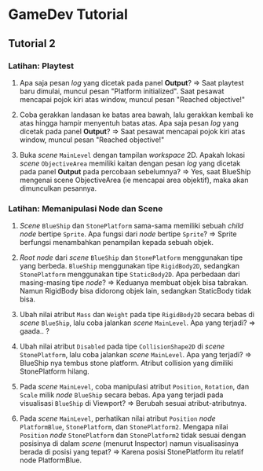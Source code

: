 # GameDev Tutorial

## Tutorial 2

### Latihan: Playtest
1. Apa saja pesan  _log_  yang dicetak pada panel  **Output**?
 => Saat playtest baru dimulai, muncul pesan "Platform initialized". Saat pesawat mencapai pojok kiri atas window, muncul pesan "Reached objective!"
		
2. Coba gerakkan landasan ke batas area bawah, lalu gerakkan kembali ke atas hingga hampir menyentuh batas atas. Apa saja pesan  _log_  yang dicetak pada panel  **Output**?
=> Saat pesawat mencapai pojok kiri atas window, muncul pesan "Reached objective!"

3. Buka  _scene_  `MainLevel`  dengan tampilan  _workspace_  2D. Apakah lokasi  _scene_  `ObjectiveArea`  memiliki kaitan dengan pesan  _log_  yang dicetak pada panel  **Output**  pada percobaan sebelumnya?
=> Yes, saat BlueShip mengenai scene ObjectiveArea (ie mencapai area objektif), maka akan dimunculkan pesannya.

### Latihan: Memanipulasi Node dan Scene

1. _Scene_  `BlueShip`  dan  `StonePlatform`  sama-sama memiliki sebuah  _child node_  bertipe  `Sprite`. Apa fungsi dari  _node_  bertipe  `Sprite`?
=> Sprite berfungsi menambahkan penampilan kepada sebuah objek. 

2.  _Root node_  dari  _scene_  `BlueShip`  dan  `StonePlatform`  menggunakan tipe yang berbeda.  `BlueShip`  menggunakan tipe  `RigidBody2D`, sedangkan  `StonePlatform`  menggunakan tipe  `StaticBody2D`. Apa perbedaan dari masing-masing tipe  _node_?
=> Keduanya membuat objek bisa tabrakan. Namun RigidBody bisa didorong objek lain, sedangkan StaticBody tidak bisa.

3. Ubah nilai atribut  `Mass`  dan  `Weight`  pada tipe  `RigidBody2D`  secara bebas di  _scene_  `BlueShip`, lalu coba jalankan  _scene_  `MainLevel`. Apa yang terjadi?
=> gaada.. ?

4. Ubah nilai atribut  `Disabled`  pada tipe  `CollisionShape2D`  di  _scene_  `StonePlatform`, lalu coba jalankan  _scene_  `MainLevel`. Apa yang terjadi?
=> BlueShip nya tembus stone platform. Atribut collision yang dimiliki StonePlatform hilang.

5. Pada  _scene_  `MainLevel`, coba manipulasi atribut  `Position`,  `Rotation`, dan  `Scale`  milik  _node_  `BlueShip`  secara bebas. Apa yang terjadi pada visualisasi  `BlueShip`  di Viewport?
=> Berubah sesuai atribut-atributnya.

6. Pada  _scene_  `MainLevel`, perhatikan nilai atribut  `Position`  _node_  `PlatformBlue`,  `StonePlatform`, dan  `StonePlatform2`. Mengapa nilai  `Position`  _node_  `StonePlatform`  dan  `StonePlatform2`  tidak sesuai dengan posisinya di dalam  _scene_  (menurut Inspector) namun visualisasinya berada di posisi yang tepat?
=> Karena posisi StonePlatform itu relatif node PlatformBlue.
